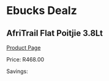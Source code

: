 
# Ebucks Dealz
## AfriTrail Flat Poitjie 3.8Lt
[Product Page](https://www.ebucks.com/web/shop/productSelected.do?prodId=1202301424&catId=704983235)

Price: R468.00

Savings: 


	